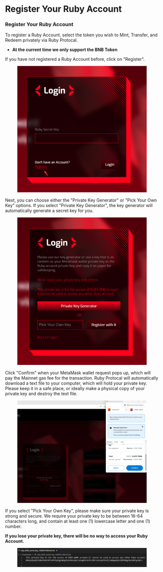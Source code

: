 # Register Your Ruby Account

### Register Your Ruby Account <a href="#register-your-ruby-account" id="register-your-ruby-account"></a>

To register a Ruby Account, select the token you wish to Mint, Transfer, and Redeem privately via Ruby Protocal.

* **At the current time we only support the BNB Token**

If you have not registered a Ruby Account before, click on "Register".

<figure><img src="../.gitbook/assets/image (2).png" alt=""><figcaption></figcaption></figure>

Next, you can choose either the "Private Key Generator" or "Pick Your Own Key" options. If you select "Private Key Generator", the key generator will automatically generate a secret key for you.

<figure><img src="../.gitbook/assets/image (10).png" alt=""><figcaption></figcaption></figure>

Click "Confirm" when your MetaMask wallet request pops up, which will pay the Mainnet gas fee for the transaction. Ruby Protocal will automatically download a text file to your computer, which will hold your private key. Please keep it in a safe place, or ideally make a physical copy of your private key and destroy the text file.

<figure><img src="../.gitbook/assets/image (1).png" alt=""><figcaption></figcaption></figure>

If you select "Pick Your Own Key", please make sure your private key is strong and secure. We require your private key to be between 16-64 characters long, and contain at least one (1) lowercase letter and one (1) number.

**If you lose your private key, there will be no way to access your Ruby Account.**

<figure><img src="../.gitbook/assets/image (4).png" alt=""><figcaption></figcaption></figure>

